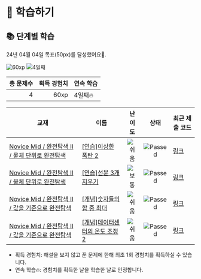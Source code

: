 # 📖 학습하기

## 📚 단계별 학습
24년 04월 04일 목표(50px)를 달성했어요🥳.

![60xp](https://img.shields.io/badge/EXP-60xp-%235cb85c.svg?for-the-badge)
![4일째](https://img.shields.io/badge/연속학습-4일째-%23E34F26.svg?for-the-badge)

|총 문제수|획득 경험치|연속 학습|
|---:|---:|---|
4|60xp|4일째🔥|

|교재|이름|난이도|상태|최근 제출 코드|
|---|---|:---:|:---:|---|
|[Novice Mid / 완전탐색 II / 물체 단위로 완전탐색](https://www.codetree.ai/missions?missionId=5)|[[연습]이상한 폭탄 2](https://www.codetree.ai/missions/5/problems/strange-bomb-2)|![쉬움][easy]|![Passed][passed]|[링크](https://github.com/onzero98/codetree-TILs/blob/main/240404/%EC%9D%B4%EC%83%81%ED%95%9C%20%ED%8F%AD%ED%83%84%202/strange-bomb-2.js)|
|[Novice Mid / 완전탐색 II / 물체 단위로 완전탐색](https://www.codetree.ai/missions?missionId=5)|[[연습]선분 3개 지우기](https://www.codetree.ai/missions/5/problems/remove-three-segments)|![보통][medium]|![Passed][passed]|[링크](https://github.com/onzero98/codetree-TILs/blob/main/240404/%EC%84%A0%EB%B6%84%203%EA%B0%9C%20%EC%A7%80%EC%9A%B0%EA%B8%B0/remove-three-segments.js)|
|[Novice Mid / 완전탐색 II / 값을 기준으로 완전탐색](https://www.codetree.ai/missions?missionId=5)|[[개념]숫자들의 합 중 최대](https://www.codetree.ai/missions/5/problems/maximum-of-sum-of-numbers)|![쉬움][easy]|![Passed][passed]|[링크](https://github.com/onzero98/codetree-TILs/blob/main/240404/%EC%88%AB%EC%9E%90%EB%93%A4%EC%9D%98%20%ED%95%A9%20%EC%A4%91%20%EC%B5%9C%EB%8C%80/maximum-of-sum-of-numbers.js)|
|[Novice Mid / 완전탐색 II / 값을 기준으로 완전탐색](https://www.codetree.ai/missions?missionId=5)|[[개념]데이터센터의 온도 조정 2](https://www.codetree.ai/missions/5/problems/adjusting-the-temperature-of-the-data-center-2)|![쉬움][easy]|![Passed][passed]|[링크](https://github.com/onzero98/codetree-TILs/blob/main/240404/%EB%8D%B0%EC%9D%B4%ED%84%B0%EC%84%BC%ED%84%B0%EC%9D%98%20%EC%98%A8%EB%8F%84%20%EC%A1%B0%EC%A0%95%202/adjusting-the-temperature-of-the-data-center-2.js)|


* 획득 경험치: 해설을 보지 않고 푼 문제에 한해 최초 1회 경험치를 획득하실 수 있습니다.
* 연속 학습🔥: 경험치를 획득한 날을 학습한 날로 인정합니다.










[b5]: https://img.shields.io/badge/Bronze_5-%235D3E31.svg
[b4]: https://img.shields.io/badge/Bronze_4-%235D3E31.svg
[b3]: https://img.shields.io/badge/Bronze_3-%235D3E31.svg
[b2]: https://img.shields.io/badge/Bronze_2-%235D3E31.svg
[b1]: https://img.shields.io/badge/Bronze_1-%235D3E31.svg
[s5]: https://img.shields.io/badge/Silver_5-%23394960.svg
[s4]: https://img.shields.io/badge/Silver_4-%23394960.svg
[s3]: https://img.shields.io/badge/Silver_3-%23394960.svg
[s2]: https://img.shields.io/badge/Silver_2-%23394960.svg
[s1]: https://img.shields.io/badge/Silver_1-%23394960.svg
[g5]: https://img.shields.io/badge/Gold_5-%23FFC433.svg
[g4]: https://img.shields.io/badge/Gold_4-%23FFC433.svg
[g3]: https://img.shields.io/badge/Gold_3-%23FFC433.svg
[g2]: https://img.shields.io/badge/Gold_2-%23FFC433.svg
[g1]: https://img.shields.io/badge/Gold_1-%23FFC433.svg
[p5]: https://img.shields.io/badge/Platinum_5-%2376DDD8.svg
[p4]: https://img.shields.io/badge/Platinum_4-%2376DDD8.svg
[p3]: https://img.shields.io/badge/Platinum_3-%2376DDD8.svg
[p2]: https://img.shields.io/badge/Platinum_2-%2376DDD8.svg
[p1]: https://img.shields.io/badge/Platinum_1-%2376DDD8.svg
[passed]: https://img.shields.io/badge/Passed-%23009D27.svg
[failed]: https://img.shields.io/badge/Failed-%23D24D57.svg
[easy]: https://img.shields.io/badge/쉬움-%235cb85c.svg?for-the-badge
[medium]: https://img.shields.io/badge/보통-%23FFC433.svg?for-the-badge
[hard]: https://img.shields.io/badge/어려움-%23D24D57.svg?for-the-badge